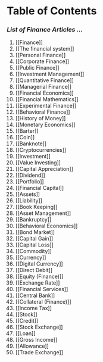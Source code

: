 # **Table of Contents**
### *List of Finance Articles ...*

1. [[Finance]]
2. [[The financial system]]
3. [[Personal Finance]]
4. [[Corporate Finance]]
5. [[Public Finance]]
6. [[Investment Management]]
7. [[Quantitative Finance]]
8. [[Managerial Finance]]
9. [[Financial Economics]]
10. [[Financial Mathematics]]
11. [[Experimental Finance]]
12. [[Behavioral Finance]]
13. [[History of Money]]
14. [[Monetary Economics]]
15. [[Barter]]
16. [[Coin]]
17. [[Banknote]]
18. [[Cryptocurrencies]]
19. [[Investment]]
20. [[Value Investing]]
21. [[Capital Appreciation]]
22. [[Dividend]]
23. [[Portfolio]]
24. [[Financial Capital]]
25. [[Assets]]
26. [[Liability]]
27. [[Book Keeping]]
28. [[Asset Management]]
29. [[Bankruptcy]]
30. [[Behavioral Economics]]
31. [[Bond Market]]
32. [[Capital Gain]]
33. [[Capital Loss]]
34. [[Commodity]]
35. [[Currency]]
36. [[Digital Currency]]
37. [[Direct Debit]]
38. [[Equity (Finance)]]
39. [[Exchange Rate]]
40. [[Financial Services]]
41. [[Central Bank]]
42. [[Collateral (Finance)]]
43. [[Income Tax]]
44. [[Stock]]
45. [[Credit]]
46. [[Stock Exchange]]
47. [[Loan]]
48. [[Gross Income]]
49. [[Allowance]]
50. [[Trade Exchange]]